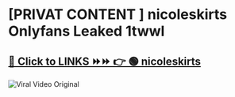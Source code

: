 
 # [PRIVAT CONTENT ] nicoleskirts Onlyfans Leaked 1twwl

## <h2><a href="https://clipsfans.com/nicoleskirts&ref=git">🔗 Click to LINKS ⏩⏩ 👉 🟢 nicoleskirts </a></h2>

<a href="https://clipsfans.com/nicoleskirts&ref=git" rel="nofollow" data-target="animated-image.originalLink"><img src="https://i.ibb.co.com/xMMVF88/686577567.gif" alt="Viral Video Original" style="max-width: 100%; display: inline-block;" data-target="animated-image.originalImage"></a>


